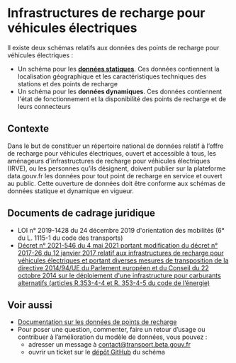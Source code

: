 # Infrastructures de recharge pour véhicules électriques

Il existe deux schémas relatifs aux données des points de recharge pour véhicules électriques :
- Un schéma pour les **[données statiques](/)**. Ces données contiennent la localisation géographique et les caractéristiques techniques des stations et des points de recharge
- Un schéma pour les **données dynamiques**. Ces données contiennent l'état de fonctionnement et la disponibilité des points de recharge et de leurs connecteurs

## Contexte

Dans le but de constituer un répertoire national de données relatif à l’offre de recharge pour véhicules électriques, ouvert et accessible à tous, les aménageurs d’infrastructures de recharge pour véhicules électriques (IRVE), ou les personnes qu’ils désignent, doivent publier sur la plateforme data.gouv.fr les données pour tout point de recharge en service et ouvert au public. Cette ouverture de données doit être conforme aux schémas de données statique et dynamique en vigueur.

## Documents de cadrage juridique
- LOI n° 2019-1428 du 24 décembre 2019 d'orientation des mobilités (6° du L. 1115-1 du code des transports)
- [Décret n° 2021-546 du 4 mai 2021 portant modification du décret n° 2017-26 du 12 janvier 2017 relatif aux infrastructures de recharge pour véhicules électriques et portant diverses mesures de transposition de la directive 2014/94/UE du Parlement européen et du Conseil du 22 octobre 2014 sur le déploiement d'une infrastructure pour carburants alternatifs (articles R.353-4-4 et R. 353-4-5 du code de l’énergie)](https://www.legifrance.gouv.fr/jorf/id/JORFTEXT000043475363)

## Voir aussi
- [Documentation sur les données de points de recharge](https://doc.transport.data.gouv.fr/producteurs/infrastructures-de-recharge-de-vehicules-electriques-irve) 
- Pour poser une question, commenter, faire un retour d’usage ou contribuer à l’amélioration du modèle de données, vous pouvez :
    - adresser un message à [contact@transport.beta.gouv.fr](mailto:contact@transport.beta.gouv.fr)
    - ouvrir un ticket sur le [dépôt GitHub](https://github.com/etalab/schema-irve/issues/new) du schéma

